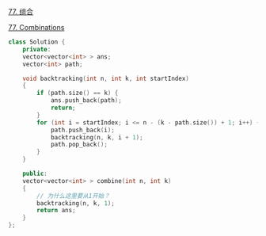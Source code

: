 [77. 组合](https://leetcode-cn.com/problems/combinations/)

[77. Combinations](https://leetcode.com/problems/combinations/)

```c++
class Solution {
    private:
	vector<vector<int> > ans;
	vector<int> path;

	void backtracking(int n, int k, int startIndex)
	{
		if (path.size() == k) {
			ans.push_back(path);
			return;
		}
		for (int i = startIndex; i <= n - (k - path.size()) + 1; i++) {
			path.push_back(i);
			backtracking(n, k, i + 1);
			path.pop_back();
		}
	}

    public:
	vector<vector<int> > combine(int n, int k)
	{
        // 为什么这里要从1开始？
		backtracking(n, k, 1);
		return ans;
	}
};
```
